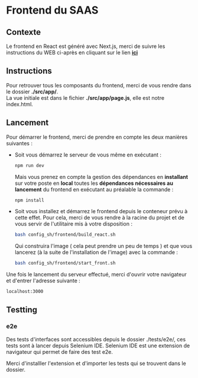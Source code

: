 # Frontend du SAAS

## Contexte

Le frontend en React est généré avec Next.js, merci de suivre les instructions du WEB ci-après en cliquant sur le lien **[ici](https://fr.react.dev/learn/start-a-new-react-project)**

## Instructions

Pour retrouver tous les composants du frontend, merci de vous rendre dans le dossier **./src/app/**.  
La vue initiale est dans le fichier **./src/app/page.js**, elle est notre index.html.

## Lancement

Pour démarrer le frontend, merci de prendre en compte les deux manières suivantes :  
- Soit vous démarrez le serveur de vous même en exécutant :
    ```bash
    npm run dev
    ```
    Mais vous prenez en compte la gestion des dépendances en **installant** sur votre poste en **local** toutes les **dépendances nécessaires au lancement** du frontend en exécutant au préalable la commande :
    ```bash
    npm install
    ```

- Soit vous installez et démarrez le frontend depuis le conteneur prévu à cette effet. Pour cela, merci de vous rendre à la racine du projet et de vous servir de l'utilitaire mis à votre disposition :
    ```bash
    bash config_sh/frontend/build_react.sh
    ```
    Qui construira l'image ( cela peut prendre un peu de temps ) et que vous lancerez (à la suite de l'installation de l'image) avec la commande :
    ```bash
    bash config_sh/frontend/start_front.sh
    ```

Une fois le lancement du serveur effectué, merci d'ouvrir votre navigateur et d'entrer l'adresse suivante :
```text
localhost:3000
```

## Testting

### e2e

Des tests d'interfaces sont accessibles depuis le dossier ./tests/e2e/, ces tests sont à lancer depuis Selenium IDE. Selenium IDE est une extension de navigateur qui permet de faire des test e2e.

Merci d'installler l'extension et d'importer les tests qui se trouvent dans le dossier.
